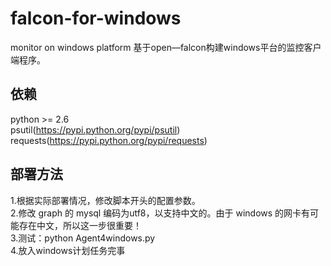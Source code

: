 # falcon-for-windows
monitor on windows platform
基于open—falcon构建windows平台的监控客户端程序。
## 依赖
python >= 2.6<br>
psutil(https://pypi.python.org/pypi/psutil)<br>
requests(https://pypi.python.org/pypi/requests)<br>

## 部署方法
1.根据实际部署情况，修改脚本开头的配置参数。<br>
2.修改 graph 的 mysql 编码为utf8，以支持中文的。由于 windows 的网卡有可能存在中文，所以这一步很重要！<br>
3.测试：python Agent4windows.py<br>
4.放入windows计划任务完事<br>
